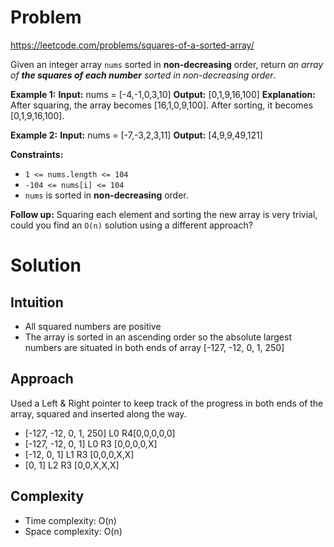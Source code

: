 # Problem
https://leetcode.com/problems/squares-of-a-sorted-array/

Given an integer array `nums` sorted in **non-decreasing** order, return _an array of **the squares of each number** sorted in non-decreasing order_.

**Example 1:**
**Input:** nums = [-4,-1,0,3,10]
**Output:** [0,1,9,16,100]
**Explanation:** After squaring, the array becomes [16,1,0,9,100].
After sorting, it becomes [0,1,9,16,100].

**Example 2:**
**Input:** nums = [-7,-3,2,3,11]
**Output:** [4,9,9,49,121]

**Constraints:**
-   `1 <= nums.length <= 104`
-   `-104 <= nums[i] <= 104`
-   `nums` is sorted in **non-decreasing** order.

**Follow up:** Squaring each element and sorting the new array is very trivial, could you find an `O(n)` solution using a different approach?

# Solution

## Intuition

-   All squared numbers are positive
-   The array is sorted in an ascending order so the absolute largest numbers are situated in both ends of array [-127, -12, 0, 1, 250]

## Approach

Used a Left & Right pointer to keep track of the progress in both ends of the array, squared and inserted along the way.

-   [-127, -12, 0, 1, 250] L0 R4[0,0,0,0,0]
-   [-127, -12, 0, 1] L0 R3 [0,0,0,0,X]
-   [-12, 0, 1] L1 R3 [0,0,0,X,X]
-   [0, 1] L2 R3 [0,0,X,X,X]

## Complexity

-   Time complexity: O(n)
-   Space complexity: O(n)
